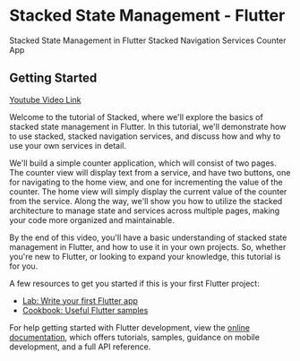 # Stacked State Management - Flutter

Stacked State Management in Flutter Stacked Navigation Services Counter App

## Getting Started

[Youtube Video Link](https://www.youtube.com/watch?v=DovXqIEYijg)

Welcome to the tutorial of Stacked, where we'll explore the basics of stacked state management in Flutter. In this tutorial, we'll demonstrate how to use stacked, stacked navigation services, and discuss how and why to use your own services in detail.

We'll build a simple counter application, which will consist of two pages. The counter view will display text from a service, and have two buttons, one for navigating to the home view, and one for incrementing the value of the counter. The home view will simply display the current value of the counter from the service. Along the way, we'll show you how to utilize the stacked architecture to manage state and services across multiple pages, making your code more organized and maintainable.

By the end of this video, you'll have a basic understanding of stacked state management in Flutter, and how to use it in your own projects. So, whether you're new to Flutter, or looking to expand your knowledge, this tutorial is for you.

A few resources to get you started if this is your first Flutter project:

- [Lab: Write your first Flutter app](https://docs.flutter.dev/get-started/codelab)
- [Cookbook: Useful Flutter samples](https://docs.flutter.dev/cookbook)

For help getting started with Flutter development, view the
[online documentation](https://docs.flutter.dev/), which offers tutorials,
samples, guidance on mobile development, and a full API reference.
